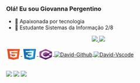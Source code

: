 ### Olá! Eu sou Giovanna Pergentino


- 🔭 Apaixonada por tecnologia
- 🌱 Estudante Sistemas da Informação 2/8     

<div align="center">
  <a href="https://github.com/giohpergentino">
  <img height="180em" src="https://github-readme-stats.vercel.app/api?username=giohpergentino&show_icons=true&theme=dracula&include_all_commits=true&count_private=true"/>
  <img height="180em" src="https://github-readme-stats.vercel.app/api/top-langs/?username=giohpergentino&layout=compact&langs_count=7&theme=dracula"/>
</div>
  <br>
<div>
<div>
  <img align="center" alt="Rafa-HTML" height="30" width="40" src="https://raw.githubusercontent.com/devicons/devicon/master/icons/html5/html5-original.svg">        
  <img align="center" alt="Rafa-CSS" height="30" width="40" src="https://raw.githubusercontent.com/devicons/devicon/master/icons/css3/css3-original.svg">
  <img align="center" alt="Rafa-Csharp" height="30" width="40" src="https://raw.githubusercontent.com/devicons/devicon/master/icons/csharp/csharp-original.svg">    
  <img align="center" alt="David-Github" height="30" width="40" src="https://cdn.jsdelivr.net/gh/devicons/devicon/icons/github/github-original.svg" />
  <img align="center" alt="David-Vscode" height="30" width="40" src="https://cdn.jsdelivr.net/gh/devicons/devicon/icons/vscode/vscode-original.svg" />
</div>
  
  ##
 
<div> 
 <a href="https://discord.com/channels/@me" target="_blank"><img src="https://img.shields.io/badge/Discord-7289DA?style=for-the-badge&logo=discord&logoColor=white" target="_blank"></a >
 <a href = "mailto:giovannapergentinocs@gmail.com"><img src="https://img.shields.io/badge/Gmail-D14836?style=for-the-badge&logo=gmail&logoColor=white                 " 
        target="_blank"></a>      
  <a href="https://www.linkedin.com/in/giovannapergentino" target="_blank"><img src="https://img.shields.io/badge/-LinkedIn-%230077B5?style=for-the-badge&logo=linkedin&logoColor=white" target="_blank"></a>          
                                                    
 
</div>

  
